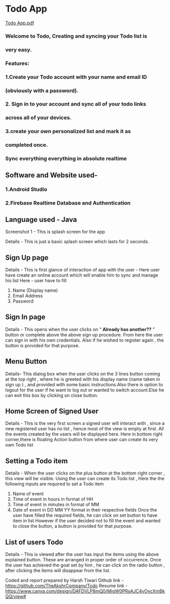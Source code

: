 # Todo App
[Todo App.pdf](https://docs.google.com/viewer?url=https://github.com/TheAkshrCompany/Todo/files/9193918/Todo.App.pdf)

### Welcome to Todo, Creating and syncing your Todo list is

### very easy.

### Features:

### 1.Create your Todo account with your name and email ID

### (obviously with a password).

### 2. Sign in to your account and sync all of your todo links

### across all of your devices.

### 3.create your own personalized list and mark it as

### completed once.

### Sync everything everything in absolute realtime

## Software and Website used-

### 1.Android Studio

### 2.Firebase Realtime Database and Authentication

## Language used - Java


Screenshot 1 - This is splash screen for the app

Details -
This is just a basic splash screen which lasts for 2 seconds.


## Sign Up page

Details -
This is first glance of interaction of app with the user -
Here user have create an online account which will enable him to sync and manage his list
Here - user have to fill

1. Name (Display name)
2. Email Address
3. Password


## Sign In page

Details -
This opens when the user clicks on “ **Already has another??** ” button or complete above the
above sign up procedure.
From here the user can sign in with his own credentials.
Also if he wished to register again , the button is provided for that purpose.


## Menu Button

Details-
This dialog box when the user clicks on the 3 lines button coming at the top right , where he is
greeted with his display name (name taken in sign up ) , and provided with some basic
instructions.Also there is option to logout for the user if he want to log out or wanted to switch
account.Else he can exit this box by clicking on close button.


## Home Screen of Signed User

Details -
This is the very first screen a signed user will interact with , since a new registered user has no
list , hence most of the view is empty at first.
All the events created by the users will be displayed here.
Here in bottom right corner,there is floating Action button from where user can create its very
own Todo list


## Setting a Todo item

Details -
When the user clicks on the plus button at the bottom right corner , this view will be visible.
Using the user can create its Todo list ,
Here the the following inputs are required to set a Todo item

1. Name of event
2. Time of event in hours in format of HH
3. Time of event in minutes in format of MM
4. Date of event in DD MM YY format in their respective fields
Once the user have filled the required fields, he can click on set button to have item in list
However if the user decided not to fill the event and wanted to close the button, a button is
provided for that purpose.


## List of users Todo

Details -
This is viewed after the user has input the items using the above explained button.
These are arranged in proper order of occurrence.
Once the user has achieved the goal set by him , he can click on the radio button , after clicking
the items will disappear from the list.

Coded and report prepared by Harsh Tiwari
Github link -https://github.com/TheAkshrCompany/Todo
Resume link -
https://www.canva.com/design/DAFDVLP8mQ0/MigW0PRsAJC4yOycXmBkQQ/view#

